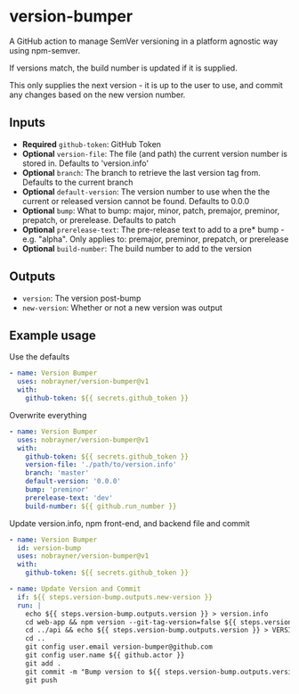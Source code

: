 # version-bumper

A GitHub action to manage SemVer versioning in a platform agnostic way using npm-semver.

If versions match, the build number is updated if it is supplied.

This only supplies the next version - it is up to the user to use, and commit any changes based on the new version number.

## Inputs

- **Required** `github-token`: GitHub Token
- **Optional** `version-file`: The file (and path) the current version number is stored in. Defaults to 'version.info'
- **Optional** `branch`: The branch to retrieve the last version tag from. Defaults to the current branch
- **Optional** `default-version`: The version number to use when the the current or released version cannot be found. Defaults to 0.0.0
- **Optional** `bump`: What to bump: major, minor, patch, premajor, preminor, prepatch, or prerelease. Defaults to patch
- **Optional** `prerelease-text`: The pre-release text to add to a pre* bump - e.g. "alpha". Only applies to: premajor, preminor, prepatch, or prerelease
- **Optional** `build-number`: The build number to add to the version

## Outputs

- `version`: The version post-bump
- `new-version`: Whether or not a new version was output

## Example usage

Use the defaults

```yaml
- name: Version Bumper
  uses: nobrayner/version-bumper@v1
  with:
    github-token: ${{ secrets.github_token }}
```

Overwrite everything

```yaml
- name: Version Bumper
  uses: nobrayner/version-bumper@v1
  with:
    github-token: ${{ secrets.github_token }}
    version-file: './path/to/version.info'
    branch: 'master'
    default-version: '0.0.0'
    bump: 'preminor'
    prerelease-text: 'dev'
    build-number: ${{ github.run_number }}
```

Update version.info, npm front-end, and backend file and commit

```yaml
- name: Version Bumper
  id: version-bump
  uses: nobrayner/version-bumper@v1
  with:
    github-token: ${{ secrets.github_token }}

- name: Update Version and Commit
  if: ${{ steps.version-bump.outputs.new-version }}
  run: |
    echo ${{ steps.version-bump.outputs.version }} > version.info
    cd web-app && npm version --git-tag-version=false ${{ steps.version-bump.outputs.version }}
    cd ../api && echo ${{ steps.version-bump.outputs.version }} > VERSION
    cd ..
    git config user.email version-bumper@github.com
    git config user.name ${{ github.actor }}
    git add .
    git commit -m "Bump version to ${{ steps.version-bump.outputs.version }}"
    git push
```